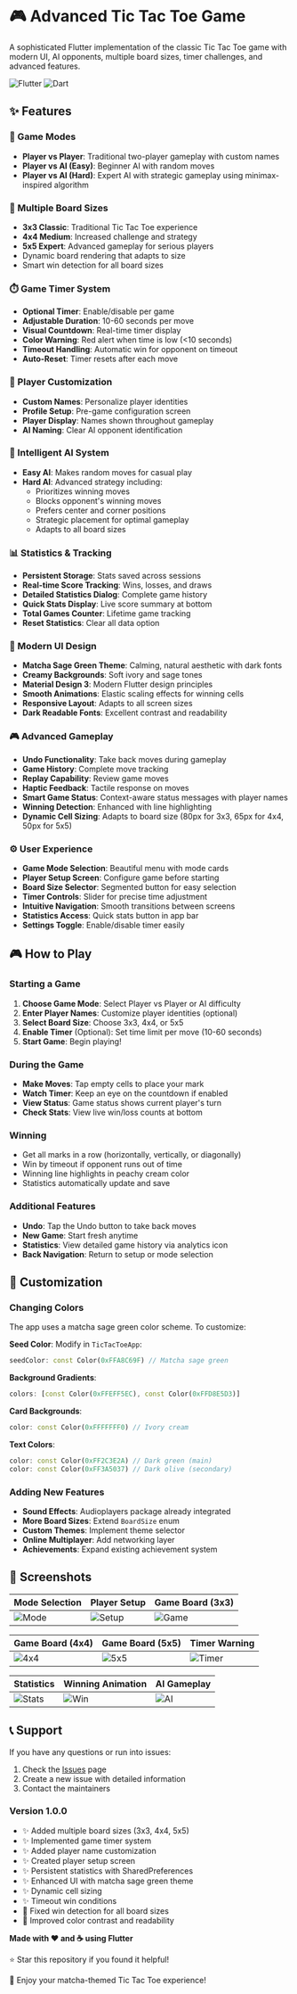 # 🎮 Advanced Tic Tac Toe Game

A sophisticated Flutter implementation of the classic Tic Tac Toe game with modern UI, AI opponents, multiple board sizes, timer challenges, and advanced features.

![Flutter](https://img.shields.io/badge/Flutter-02569B?style=for-the-badge&logo=flutter&logoColor=white)
![Dart](https://img.shields.io/badge/Dart-0175C2?style=for-the-badge&logo=dart&logoColor=white)

## ✨ Features

### 🎯 Game Modes
- **Player vs Player**: Traditional two-player gameplay with custom names
- **Player vs AI (Easy)**: Beginner AI with random moves
- **Player vs AI (Hard)**: Expert AI with strategic gameplay using minimax-inspired algorithm

### 📏 Multiple Board Sizes
- **3x3 Classic**: Traditional Tic Tac Toe experience
- **4x4 Medium**: Increased challenge and strategy
- **5x5 Expert**: Advanced gameplay for serious players
- Dynamic board rendering that adapts to size
- Smart win detection for all board sizes

### ⏱️ Game Timer System
- **Optional Timer**: Enable/disable per game
- **Adjustable Duration**: 10-60 seconds per move
- **Visual Countdown**: Real-time timer display
- **Color Warning**: Red alert when time is low (<10 seconds)
- **Timeout Handling**: Automatic win for opponent on timeout
- **Auto-Reset**: Timer resets after each move

### 👥 Player Customization
- **Custom Names**: Personalize player identities
- **Profile Setup**: Pre-game configuration screen
- **Player Display**: Names shown throughout gameplay
- **AI Naming**: Clear AI opponent identification

### 🤖 Intelligent AI System
- **Easy AI**: Makes random moves for casual play
- **Hard AI**: Advanced strategy including:
  - Prioritizes winning moves
  - Blocks opponent's winning moves
  - Prefers center and corner positions
  - Strategic placement for optimal gameplay
  - Adapts to all board sizes

### 📊 Statistics & Tracking
- **Persistent Storage**: Stats saved across sessions
- **Real-time Score Tracking**: Wins, losses, and draws
- **Detailed Statistics Dialog**: Complete game history
- **Quick Stats Display**: Live score summary at bottom
- **Total Games Counter**: Lifetime game tracking
- **Reset Statistics**: Clear all data option

### 🎨 Modern UI Design
- **Matcha Sage Green Theme**: Calming, natural aesthetic with dark fonts
- **Creamy Backgrounds**: Soft ivory and sage tones
- **Material Design 3**: Modern Flutter design principles
- **Smooth Animations**: Elastic scaling effects for winning cells
- **Responsive Layout**: Adapts to all screen sizes
- **Dark Readable Fonts**: Excellent contrast and readability

### 🎮 Advanced Gameplay
- **Undo Functionality**: Take back moves during gameplay
- **Game History**: Complete move tracking
- **Replay Capability**: Review game moves
- **Haptic Feedback**: Tactile response on moves
- **Smart Game Status**: Context-aware status messages with player names
- **Winning Detection**: Enhanced with line highlighting
- **Dynamic Cell Sizing**: Adapts to board size (80px for 3x3, 65px for 4x4, 50px for 5x5)

### ⚙️ User Experience
- **Game Mode Selection**: Beautiful menu with mode cards
- **Player Setup Screen**: Configure game before starting
- **Board Size Selector**: Segmented button for easy selection
- **Timer Controls**: Slider for precise time adjustment
- **Intuitive Navigation**: Smooth transitions between screens
- **Statistics Access**: Quick stats button in app bar
- **Settings Toggle**: Enable/disable timer easily


## 🎮 How to Play

### Starting a Game

1. **Choose Game Mode**: Select Player vs Player or AI difficulty
2. **Enter Player Names**: Customize player identities (optional)
3. **Select Board Size**: Choose 3x3, 4x4, or 5x5
4. **Enable Timer** (Optional): Set time limit per move (10-60 seconds)
5. **Start Game**: Begin playing!

### During the Game

- **Make Moves**: Tap empty cells to place your mark
- **Watch Timer**: Keep an eye on the countdown if enabled
- **View Status**: Game status shows current player's turn
- **Check Stats**: View live win/loss counts at bottom

### Winning

- Get all marks in a row (horizontally, vertically, or diagonally)
- Win by timeout if opponent runs out of time
- Winning line highlights in peachy cream color
- Statistics automatically update and save

### Additional Features

- **Undo**: Tap the Undo button to take back moves
- **New Game**: Start fresh anytime
- **Statistics**: View detailed game history via analytics icon
- **Back Navigation**: Return to setup or mode selection


## 🎨 Customization

### Changing Colors

The app uses a matcha sage green color scheme. To customize:

**Seed Color**: Modify in `TicTacToeApp`:
```dart
seedColor: const Color(0xFFA8C69F) // Matcha sage green
```

**Background Gradients**:
```dart
colors: [const Color(0xFFEFF5EC), const Color(0xFFD8E5D3)]
```

**Card Backgrounds**:
```dart
color: const Color(0xFFFFFFF0) // Ivory cream
```

**Text Colors**:
```dart
color: const Color(0xFF2C3E2A) // Dark green (main)
color: const Color(0xFF3A5037) // Dark olive (secondary)
```

### Adding New Features

- **Sound Effects**: Audioplayers package already integrated
- **More Board Sizes**: Extend `BoardSize` enum
- **Custom Themes**: Implement theme selector
- **Online Multiplayer**: Add networking layer
- **Achievements**: Expand existing achievement system

## 📱 Screenshots

| Mode Selection | Player Setup | Game Board (3x3) |
|----------------|--------------|------------------|
| ![Mode](screenshots/mode-selection.png) | ![Setup](screenshots/player-setup.png) | ![Game](screenshots/game-3x3.png) |

| Game Board (4x4) | Game Board (5x5) | Timer Warning |
|------------------|------------------|---------------|
| ![4x4](screenshots/game-4x4.png) | ![5x5](screenshots/game-5x5.png) | ![Timer](screenshots/timer-warning.png) |

| Statistics | Winning Animation | AI Gameplay |
|------------|-------------------|-------------|
| ![Stats](screenshots/statistics.png) | ![Win](screenshots/winning.png) | ![AI](screenshots/ai-game.png) |


## 📞 Support

If you have any questions or run into issues:

1. Check the [Issues](https://github.com/kanizadev/p002/issues) page
2. Create a new issue with detailed information
3. Contact the maintainers

### Version 1.0.0 
- ✨ Added multiple board sizes (3x3, 4x4, 5x5)
- ✨ Implemented game timer system
- ✨ Added player name customization
- ✨ Created player setup screen
- ✨ Persistent statistics with SharedPreferences
- ✨ Enhanced UI with matcha sage green theme
- ✨ Dynamic cell sizing
- ✨ Timeout win conditions
- 🐛 Fixed win detection for all board sizes
- 🎨 Improved color contrast and readability

**Made with ❤️ and ☕ using Flutter**

⭐ Star this repository if you found it helpful!

🍵 Enjoy your matcha-themed Tic Tac Toe experience!

